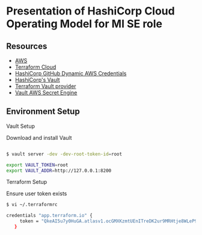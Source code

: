 # Presentation of HashiCorp Cloud Operating Model for MI SE role




## Resources
- [AWS](https://aws.amazon.com)
- [Terraform Cloud](https://app.terraform.io/app/rlwalk/workspaces)
- [HashiCorp GitHub Dynamic AWS Credentials](https://github.com/hashicorp/terraform-guides/tree/master/infrastructure-as-code/dynamic-aws-creds)
- [HashiCorp's Vault](https://www.vaultproject.io/)
- [Terraform Vault provider](https://www.terraform.io/docs/providers/vault/)
- [Vault AWS Secret Engine](https://www.vaultproject.io/docs/secrets/aws/index.html)


## Environment Setup

Vault Setup

Download and install Vault

```sh

$ vault server -dev -dev-root-token-id=root

export VAULT_TOKEN=root
export VAULT_ADDR=http://127.0.0.1:8200

```


Terraform Setup

Ensure user token exists
```sh
$ vi ~/.terraformrc
```
```sh
credentials "app.terraform.io" {
     token = "QkeAI5u7y0HuGA.atlasv1.ocGMXKzmtUEnITreDK2ur9MRHtje8WLeP9NPdj0kgyBODneFAxsyBjid55sVt4O0JP0"
   }
```
